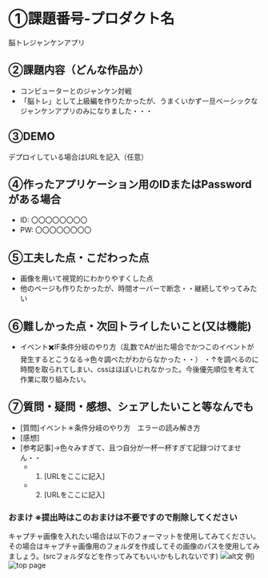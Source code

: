 # ①課題番号-プロダクト名

脳トレジャンケンアプリ

## ②課題内容（どんな作品か）

- コンピューターとのジャンケン対戦
- 「脳トレ」として上級編を作りたかったが、うまくいかず一旦ベーシックなジャンケンアプリのみになりました・・・

## ③DEMO

デプロイしている場合はURLを記入（任意）

## ④作ったアプリケーション用のIDまたはPasswordがある場合

- ID: 〇〇〇〇〇〇〇〇
- PW: 〇〇〇〇〇〇〇〇

## ⑤工夫した点・こだわった点

- 画像を用いて視覚的にわかりやすくした点
- 他のページも作りたかったが、時間オーバーで断念・・継続してやってみたい

## ⑥難しかった点・次回トライしたいこと(又は機能)

- イベント✖️IF条件分岐のやり方（乱数でAが出た場合でかつこのイベントが発生するとこうなる→色々調べたがわからなかった・・）
・↑を調べるのに時間を取られてしまい、cssはほぼいじれなかった。今後優先順位を考えて作業に取り組みたい。

## ⑦質問・疑問・感想、シェアしたいこと等なんでも

- [質問]イベント＊条件分岐のやり方　エラーの読み解き方
- [感想]
- [参考記事]→色々みすぎて、且つ自分が一杯一杯すぎて記録つけてません・・
  - 1. [URLをここに記入]
  - 2. [URLをここに記入]

### おまけ ※提出時はこのおまけは不要ですので削除してください

キャプチャ画像を入れたい場合は以下のフォーマットを使用してみてください。その場合はキャプチャ画像用のフォルダを作成してその画像のパスを使用してみましょう。(srcフォルダなどを作ってみてもいいかもしれないです)
![alt文](画像URL)
例)
![top page](./src/capture1.png)
